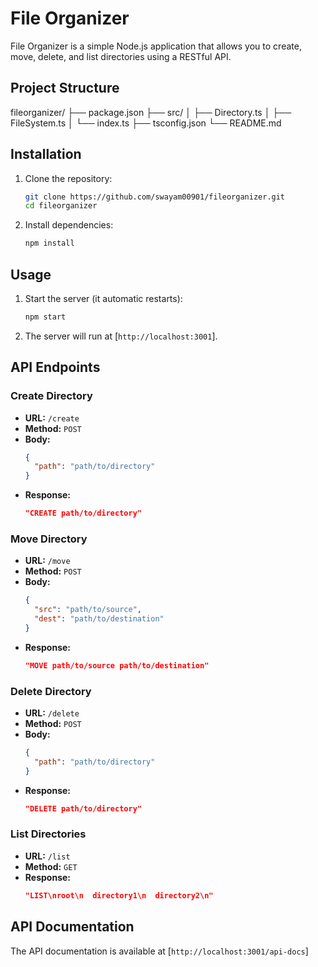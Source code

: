 # File Organizer

File Organizer is a simple Node.js application that allows you to create, move, delete, and list directories using a RESTful API.

## Project Structure
fileorganizer/ ├── package.json ├── src/ │ ├── Directory.ts │ ├── FileSystem.ts │ └── index.ts ├── tsconfig.json └── README.md

## Installation

1. Clone the repository:
	```sh
	git clone https://github.com/swayam00901/fileorganizer.git
	cd fileorganizer
	```

2. Install dependencies:
	```sh
	npm install
	```

## Usage

1. Start the server (it automatic restarts):
	```sh
	npm start
	```

2. The server will run at [`http://localhost:3001`].

## API Endpoints

### Create Directory

- **URL:** `/create`
- **Method:** `POST`
- **Body:**
	```json
	{
	  "path": "path/to/directory"
	}
	```
- **Response:**
	```json
	"CREATE path/to/directory"
	```

### Move Directory

- **URL:** `/move`
- **Method:** `POST`
- **Body:**
	```json
	{
	  "src": "path/to/source",
	  "dest": "path/to/destination"
	}
	```
- **Response:**
	```json
	"MOVE path/to/source path/to/destination"
	```

### Delete Directory

- **URL:** `/delete`
- **Method:** `POST`
- **Body:**
	```json
	{
	  "path": "path/to/directory"
	}
	```
- **Response:**
	```json
	"DELETE path/to/directory"
	```

### List Directories

- **URL:** `/list`
- **Method:** `GET`
- **Response:**
	```json
	"LIST\nroot\n  directory1\n  directory2\n"
	```
## API Documentation

The API documentation is available at [`http://localhost:3001/api-docs`]